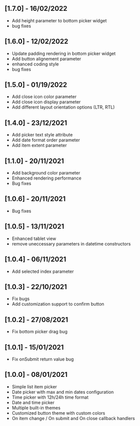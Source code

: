 ## [1.7.0] - 16/02/2022

- Add height parameter to bottom picker widget
- bug fixes

## [1.6.0] - 12/02/2022

- Update padding rendering in bottom picker widget
- Add button alignement parameter
- enhanced coding style
- bug fixes

## [1.5.0] - 01/19/2022

- Add close icon color parameter
- Add close icon display parameter
- Add different layout orientation options (LTR, RTL)

## [1.4.0] - 23/12/2021

- Add picker text style attribute
- Add date format order parameter
- Add item extent parameter

## [1.1.0] - 20/11/2021

- Add background color parameter
- Enhanced rendering performance
- Bug fixes

## [1.0.6] - 20/11/2021

- Bug fixes

## [1.0.5] - 13/11/2021

- Enhanced tablet view
- remove uneccessary parameters in datetime constructors

## [1.0.4] - 06/11/2021

- Add selected index parameter

## [1.0.3] - 22/10/2021

- Fix bugs
- Add customization support to confirm button

## [1.0.2] - 27/08/2021

- Fix bottom picker drag bug

## [1.0.1] - 15/01/2021

- Fix onSubmit return value bug

## [1.0.0] - 08/01/2021

- Simple list item picker
- Date picker with max and min dates configuration
- Time picker with 12h/24h time format
- Date and time picker
- Multiple built-in themes
- Customized button theme with custom colors
- On item change / On submit and On close callback handlers

